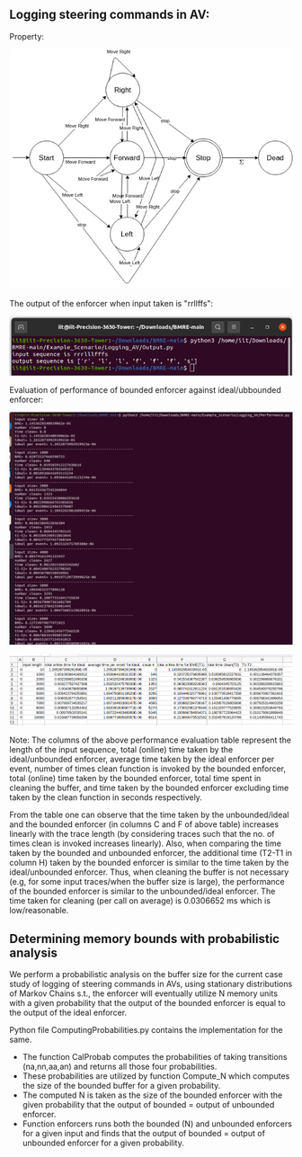 ## Logging steering commands in AV:
Property:
<p align="center">
  <img src="https://github.com/saumyashankarsinha/BMRE/blob/main/Images/Logging_AV.png">
</p>
The output of the enforcer when input taken is "rrllffs":
<p align="center">
  <img src="https://github.com/saumyashankarsinha/BMRE/blob/main/Images/output_Logging_AV.png">
</p> 

Evaluation of performance of bounded enforcer against ideal/ubbounded enforcer:
<p align="center">
  <img src="https://github.com/saumyashankarsinha/BMRE/blob/main/Images/Logging_AV_Performance.png">
</p> 
<p align="center">
  <img src="https://github.com/saumyashankarsinha/BMRE/blob/main/Images/Logging_AV_Performance_csv.png">
</p> 

Note: The columns of the above performance evaluation table represent the length of the input sequence, total (online) time taken by the ideal/unbounded enforcer, average time taken by the ideal enforcer per event, number of times clean function is invoked by the bounded enforcer, total (online) time taken by the bounded enforcer, total time spent in cleaning the buffer, and time taken by the bounded enforcer excluding time taken by the clean function in seconds respectively.

From the table one can observe that the time taken by the unbounded/ideal and the bounded enforcer (in columns C and F of above table) increases linearly with the trace length (by considering traces such that the no. of times clean is invoked increases linearly). Also, when comparing the time taken by the bounded and unbounded enforcer, the additional time (T2-T1 in column H) taken by the bounded enforcer is similar to the time taken by the ideal/unbounded enforcer. Thus, when cleaning the buffer is not necessary (e.g, for some input traces/when the buffer size is large), the performance of the bounded enforcer is similar to the unbounded/ideal enforcer. The time taken for cleaning (per call on average) is 0.0306652 ms which is low/reasonable.


## Determining memory bounds with probabilistic analysis
We perform a probabilistic analysis on the buffer size for the current case
study of logging of steering commands in AVs, using stationary distributions
of Markov Chains s.t., the enforcer will eventually utilize N memory units
with a given probability  that the output of the bounded enforcer is equal to the
output of the ideal enforcer.

Python file ComputingProbabilities.py contains the implementation for the same. 
- The function CalProbab computes the probabilities of taking transitions (na,nn,aa,an) and returns all those four probabilities. 
- These probabilities are utilized by function Compute_N which computes the size of the bounded buffer for a given probability.
- The computed N is taken as the size of the bounded enforcer with the given probability that the output of bounded = output of unbounded enforcer.
-  Function enforcers runs both the bounded (N) and unbounded enforcers for a given input and finds that the output of bounded = output of unbounded enforcer for a given probability.
